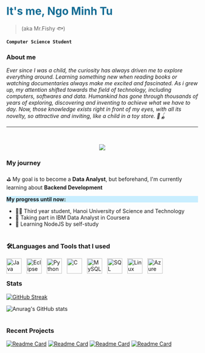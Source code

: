 # <span style="color:146C94"> It's me, Ngo Minh Tu </span>
> (aka Mr.Fishy 🐟)

**`Computer Science Student`**
### About me
*Ever since I was a child, the curiosity has always driven me to explore everything around. Learning something new when reading books or watching documentaries always make me excited and fascinated. As i grew up, my attention shifted towards the field of technology, including computers, softwares and data. Humankind has gone through thousands of years of exploring, discovering and inventing to achieve what we have to day. Now, those knowledge exists right in front of my eyes, with all its novelty, so attractive and inviting, like a child in a toy store. 🧸🪀*

<!--
**becacabe2002/becacabe2002** is a ✨ _special_ ✨ repository because its `README.md` (this file) appears on your GitHub profile.
-->

---
</br>

<p  align="center" height= "50px"  width="auto"><img src="https://freeyourmindinitiative.com/wp-content/uploads/2021/01/goals-768x384.jpg"></p>

### My journey

⛳ My goal is to become a **Data Analyst**, but beforehand, I'm currently learning about **Backend Development**

<p style="background-color:#C9EEFF;">
<b>My progress until now:</b>
<ul>
<li>🙍‍♂️ Third year student, Hanoi University of Science and Technology
<li>🔎 Taking part in IBM Data Analyst in Coursera
<li>📖 Learning NodeJS by self-study
</ul>
</p>

#

### 🛠️Languages and Tools that I used

<p>
<img align="left" alt="Java" width="40px" style="padding-right:10px;" src="https://cdn.jsdelivr.net/gh/devicons/devicon/icons/java/java-original.svg"/>
<img align="left" alt="Eclipse" width="40px" style="padding-right:10px;" src="https://upload.wikimedia.org/wikipedia/commons/c/cf/Eclipse-SVG.svg"/>
<img align="left" alt="Python" width="40px" style="padding-right:10px;" src="https://cdn.jsdelivr.net/gh/devicons/devicon/icons/python/python-original.svg"/>
<img align="left" alt="C" width="40px" style="padding-right:10px;" src="https://cdn.jsdelivr.net/gh/devicons/devicon/icons/c/c-original.svg"/>
<img align="left" alt="MySQL" width="40px" style="padding-right:10px;" src="https://cdn.jsdelivr.net/gh/devicons/devicon/icons/mysql/mysql-original-wordmark.svg"/>
<img align="left" alt="SQL Server" width="40px" style="padding-right:10px;" src="https://cdn.jsdelivr.net/gh/devicons/devicon/icons/microsoftsqlserver/microsoftsqlserver-plain-wordmark.svg"/>
<img align="left" alt="Linux" width="40px" style="padding-right:10px;" src="https://cdn.jsdelivr.net/gh/devicons/devicon/icons/linux/linux-original.svg"/>
<img align="left" alt="Azure" width="40px" style="padding-right:10px;" src="https://cdn.jsdelivr.net/gh/devicons/devicon/icons/azure/azure-original.svg"/>
</p>

<br/>

#

### Stats

[![GitHub Streak](https://streak-stats.demolab.com?user=becacabe2002&theme=prussian)](https://git.io/streak-stats)

![Anurag's GitHub stats](https://github-readme-stats.vercel.app/api?username=becacabe2002&show_icons=true&count_private=true&include_all_commits=true&theme=prussian)

#

### Recent Projects

[![Readme Card](https://github-readme-stats.vercel.app/api/pin/?username=becacabe2002&repo=Big_Prj_OOP_gaulois&theme=prussian)](https://github.com/becacabe2002/Big_Prj_OOP_gaulois.git)
[![Readme Card](https://github-readme-stats.vercel.app/api/pin/?username=becacabe2002&repo=Software_Intro&theme=prussian)](https://github.com/becacabe2002/Software_Intro.git)
[![Readme Card](https://github-readme-stats.vercel.app/api/pin/?username=becacabe2002&repo=CA_finalProject_group6&theme=prussian)](https://github.com/becacabe2002/CA_finalProject_group6.git)
[![Readme Card](https://github-readme-stats.vercel.app/api/pin/?username=becacabe2002&repo=SQL_Project&theme=prussian)](https://github.com/becacabe2002/SQL_Project.git)






